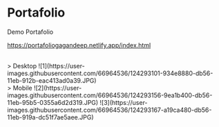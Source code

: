 # Portafolio <br/>
Demo Portafolio <br/>

https://portafoliogagandeep.netlify.app/index.html

<br/>
> Desktop
![1](https://user-images.githubusercontent.com/66964536/124293101-934e8880-db56-11eb-912b-eac413ad0a39.JPG)

<br/>
> Mobile
![2](https://user-images.githubusercontent.com/66964536/124293156-9ea1b400-db56-11eb-95b5-0355a6d2d319.JPG)
![3](https://user-images.githubusercontent.com/66964536/124293167-a19ca480-db56-11eb-919a-dc51f7ae5aee.JPG)

